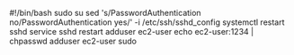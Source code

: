 #!/bin/bash
sudo su
sed 's/PasswordAuthentication no/PasswordAuthentication yes/' -i /etc/ssh/sshd_config
systemctl restart sshd
service sshd restart
adduser ec2-user
echo ec2-user:1234 | chpasswd
adduser ec2-user sudo
